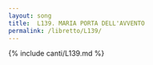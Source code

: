 ```yaml
---
layout: song
title:  L139. MARIA PORTA DELL'AVVENTO
permalink: /libretto/L139/
---
```

{% include canti/L139.md %}   